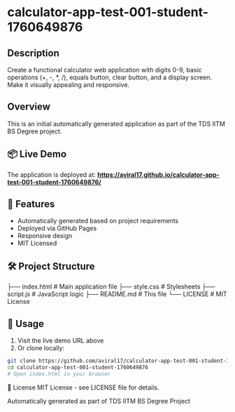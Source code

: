 # calculator-app-test-001-student-1760649876

## Description
Create a functional calculator web application with digits 0-9, basic operations (+, -, *, /), equals button, clear button, and a display screen. Make it visually appealing and responsive.

## Overview

This is an initial automatically generated application as part of the TDS IITM BS Degree project.

## 📦 Live Demo

The application is deployed at: **https://aviral17.github.io/calculator-app-test-001-student-1760649876/**

## 🚀 Features

- Automatically generated based on project requirements
- Deployed via GitHub Pages
- Responsive design
- MIT Licensed

## 🛠️ Project Structure
├── index.html # Main application file
├── style.css # Stylesheets
├── script.js # JavaScript logic
├── README.md # This file
└── LICENSE # MIT License

## 📝 Usage

1. Visit the live demo URL above
2. Or clone locally:
```bash
git clone https://github.com/aviral17/calculator-app-test-001-student-1760649876.git
cd calculator-app-test-001-student-1760649876
# Open index.html in your browser
```

📄 License
MIT License - see LICENSE file for details.

Automatically generated as part of TDS IITM BS Degree Project
